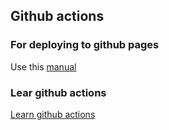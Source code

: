 
## Github actions

### For deploying to github pages
Use this [manual](https://www.viget.com/articles/host-build-and-deploy-next-js-projects-on-github-pages/)

### Lear github actions
[Learn github actions](https://docs.github.com/en/actions/learn-github-actions/understanding-github-actions)
